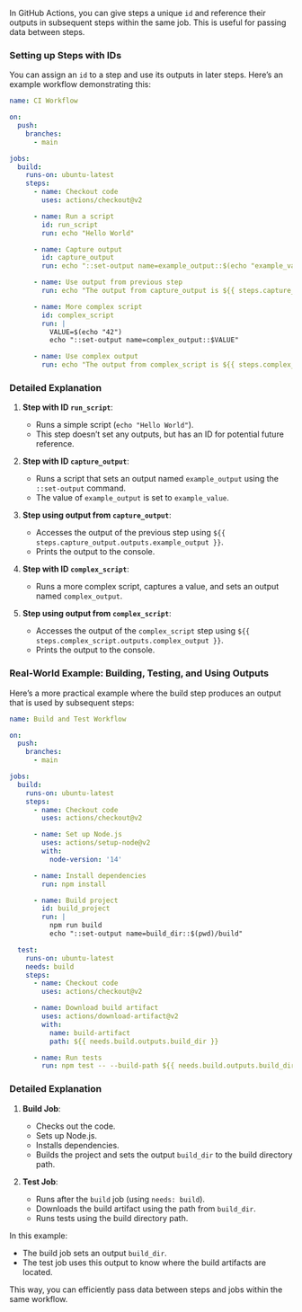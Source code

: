 In GitHub Actions, you can give steps a unique `id` and reference their outputs in subsequent steps within the same job. This is useful for passing data between steps.

### Setting up Steps with IDs

You can assign an `id` to a step and use its outputs in later steps. Here’s an example workflow demonstrating this:

```yaml
name: CI Workflow

on:
  push:
    branches:
      - main

jobs:
  build:
    runs-on: ubuntu-latest
    steps:
      - name: Checkout code
        uses: actions/checkout@v2

      - name: Run a script
        id: run_script
        run: echo "Hello World"

      - name: Capture output
        id: capture_output
        run: echo "::set-output name=example_output::$(echo "example_value")"

      - name: Use output from previous step
        run: echo "The output from capture_output is ${{ steps.capture_output.outputs.example_output }}"

      - name: More complex script
        id: complex_script
        run: |
          VALUE=$(echo "42")
          echo "::set-output name=complex_output::$VALUE"

      - name: Use complex output
        run: echo "The output from complex_script is ${{ steps.complex_script.outputs.complex_output }}"
```

### Detailed Explanation

1. **Step with ID `run_script`**:
   - Runs a simple script (`echo "Hello World"`).
   - This step doesn’t set any outputs, but has an ID for potential future reference.

2. **Step with ID `capture_output`**:
   - Runs a script that sets an output named `example_output` using the `::set-output` command.
   - The value of `example_output` is set to `example_value`.

3. **Step using output from `capture_output`**:
   - Accesses the output of the previous step using `${{ steps.capture_output.outputs.example_output }}`.
   - Prints the output to the console.

4. **Step with ID `complex_script`**:
   - Runs a more complex script, captures a value, and sets an output named `complex_output`.

5. **Step using output from `complex_script`**:
   - Accesses the output of the `complex_script` step using `${{ steps.complex_script.outputs.complex_output }}`.
   - Prints the output to the console.

### Real-World Example: Building, Testing, and Using Outputs

Here’s a more practical example where the build step produces an output that is used by subsequent steps:

```yaml
name: Build and Test Workflow

on:
  push:
    branches:
      - main

jobs:
  build:
    runs-on: ubuntu-latest
    steps:
      - name: Checkout code
        uses: actions/checkout@v2

      - name: Set up Node.js
        uses: actions/setup-node@v2
        with:
          node-version: '14'

      - name: Install dependencies
        run: npm install

      - name: Build project
        id: build_project
        run: |
          npm run build
          echo "::set-output name=build_dir::$(pwd)/build"

  test:
    runs-on: ubuntu-latest
    needs: build
    steps:
      - name: Checkout code
        uses: actions/checkout@v2

      - name: Download build artifact
        uses: actions/download-artifact@v2
        with:
          name: build-artifact
          path: ${{ needs.build.outputs.build_dir }}

      - name: Run tests
        run: npm test -- --build-path ${{ needs.build.outputs.build_dir }}
```

### Detailed Explanation

1. **Build Job**:
   - Checks out the code.
   - Sets up Node.js.
   - Installs dependencies.
   - Builds the project and sets the output `build_dir` to the build directory path.

2. **Test Job**:
   - Runs after the `build` job (using `needs: build`).
   - Downloads the build artifact using the path from `build_dir`.
   - Runs tests using the build directory path.

In this example:
- The build job sets an output `build_dir`.
- The test job uses this output to know where the build artifacts are located.

This way, you can efficiently pass data between steps and jobs within the same workflow.
